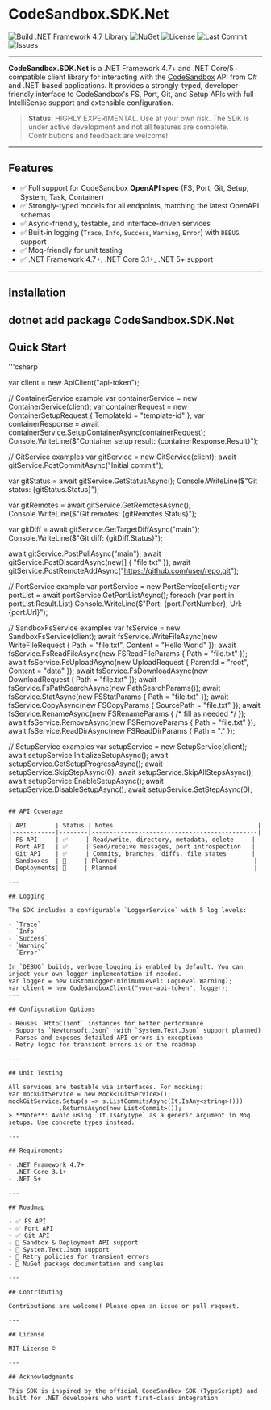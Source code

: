 ﻿# CodeSandbox.SDK.Net

[![Build .NET Framework 4.7 Library](https://github.com/E33orNaut/CodeSandbox.SDK.Net/actions/workflows/dotnet-desktop.yml/badge.svg?event=status)](https://github.com/E33orNaut/CodeSandbox.SDK.Net/actions/workflows/dotnet-desktop.yml)
[![NuGet](https://img.shields.io/nuget/v/Codesandbox.SDK.Net.svg)](https://www.nuget.org/packages/Codesandbox.SDK.Net)
![License](https://img.shields.io/github/license/e33ornaut/codesandbox.sdk.net)
![Last Commit](https://img.shields.io/github/last-commit/e33ornaut/codesandbox.sdk.net)
![Issues](https://img.shields.io/github/issues/e33ornaut/codesandbox.sdk.net)

---

**CodeSandbox.SDK.Net** is a .NET Framework 4.7+ and .NET Core/5+ compatible client library for interacting with the [CodeSandbox](https://codesandbox.io) API from C# and .NET-based applications. It provides a strongly-typed, developer-friendly interface to CodeSandbox's FS, Port, Git, and Setup APIs with full IntelliSense support and extensible configuration.

> **Status:** HIGHLY EXPERIMENTAL. Use at your own risk. The SDK is under active development and not all features are complete. Contributions and feedback are welcome!

---

## Features

- ✅ Full support for CodeSandbox **OpenAPI spec** (FS, Port, Git, Setup, System, Task, Container)
- ✅ Strongly-typed models for all endpoints, matching the latest OpenAPI schemas
- ✅ Async-friendly, testable, and interface-driven services
- ✅ Built-in logging (`Trace`, `Info`, `Success`, `Warning`, `Error`) with `DEBUG` support
- ✅ Moq-friendly for unit testing
- ✅ .NET Framework 4.7+, .NET Core 3.1+, .NET 5+ support

---

## Installation
dotnet add package CodeSandbox.SDK.Net
---

## Quick Start

'''csharp

var client = new ApiClient("api-token");

// ContainerService example
var containerService = new ContainerService(client);
var containerRequest = new ContainerSetupRequest { TemplateId = "template-id" };
var containerResponse = await containerService.SetupContainerAsync(containerRequest);
Console.WriteLine($"Container setup result: {containerResponse.Result}");

// GitService examples
var gitService = new GitService(client);
await gitService.PostCommitAsync("Initial commit");

var gitStatus = await gitService.GetStatusAsync();
Console.WriteLine($"Git status: {gitStatus.Status}");

var gitRemotes = await gitService.GetRemotesAsync();
Console.WriteLine($"Git remotes: {gitRemotes.Status}");

var gitDiff = await gitService.GetTargetDiffAsync("main");
Console.WriteLine($"Git diff: {gitDiff.Status}");

await gitService.PostPullAsync("main");
await gitService.PostDiscardAsync(new[] { "file.txt" });
await gitService.PostRemoteAddAsync("https://github.com/user/repo.git");

// PortService example
var portService = new PortService(client);
var portList = await portService.GetPortListAsync();
foreach (var port in portList.Result.List)
    Console.WriteLine($"Port: {port.PortNumber}, Url: {port.Url}");

// SandboxFsService examples
var fsService = new SandboxFsService(client);
await fsService.WriteFileAsync(new WriteFileRequest { Path = "file.txt", Content = "Hello World" });
await fsService.FsReadFileAsync(new FSReadFileParams { Path = "file.txt" });
await fsService.FsUploadAsync(new UploadRequest { ParentId = "root", Content = "data" });
await fsService.FsDownloadAsync(new DownloadRequest { Path = "file.txt" });
await fsService.FsPathSearchAsync(new PathSearchParams());
await fsService.StatAsync(new FSStatParams { Path = "file.txt" });
await fsService.CopyAsync(new FSCopyParams { SourcePath = "file.txt" });
await fsService.RenameAsync(new FSRenameParams { /* fill as needed */ });
await fsService.RemoveAsync(new FSRemoveParams { Path = "file.txt" });
await fsService.ReadDirAsync(new FSReadDirParams { Path = "." });

// SetupService examples
var setupService = new SetupService(client);
await setupService.InitializeSetupAsync();
await setupService.GetSetupProgressAsync();
await setupService.SkipStepAsync(0);
await setupService.SkipAllStepsAsync();
await setupService.EnableSetupAsync();
await setupService.DisableSetupAsync();
await setupService.SetStepAsync(0); 
```

## API Coverage

| API        | Status | Notes                                        |
|------------|--------|----------------------------------------------|
| FS API     | ✅     | Read/write, directory, metadata, delete     |
| Port API   | ✅     | Send/receive messages, port introspection   |
| Git API    | ✅     | Commits, branches, diffs, file states       |
| Sandboxes  | 🚧     | Planned                                      |
| Deployments| 🚧     | Planned                                      |

---

## Logging

The SDK includes a configurable `LoggerService` with 5 log levels:

- `Trace`
- `Info`
- `Success`
- `Warning`
- `Error`

In `DEBUG` builds, verbose logging is enabled by default. You can inject your own logger implementation if needed.
var logger = new CustomLogger(minimumLevel: LogLevel.Warning);
var client = new CodeSandboxClient("your-api-token", logger);
---

## Configuration Options

- Reuses `HttpClient` instances for better performance
- Supports `Newtonsoft.Json` (with `System.Text.Json` support planned)
- Parses and exposes detailed API errors in exceptions
- Retry logic for transient errors is on the roadmap

---

## Unit Testing

All services are testable via interfaces. For mocking:
var mockGitService = new Mock<IGitService>();
mockGitService.Setup(s => s.ListCommitsAsync(It.IsAny<string>()))
              .ReturnsAsync(new List<Commit>());
> **Note**: Avoid using `It.IsAnyType` as a generic argument in Moq setups. Use concrete types instead.

---

## Requirements

- .NET Framework 4.7+
- .NET Core 3.1+
- .NET 5+

---

## Roadmap

- ✅ FS API  
- ✅ Port API  
- ✅ Git API  
- 🚧 Sandbox & Deployment API support  
- 🚧 System.Text.Json support  
- 🚧 Retry policies for transient errors  
- 🚧 NuGet package documentation and samples  

---

## Contributing

Contributions are welcome! Please open an issue or pull request.

---

## License

MIT License © 

---

## Acknowledgments

This SDK is inspired by the official CodeSandbox SDK (TypeScript) and built for .NET developers who want first-class integration
